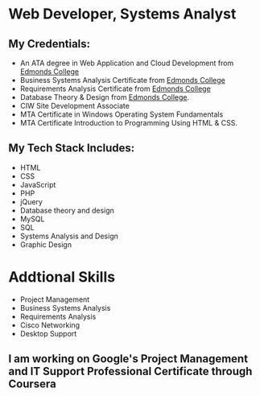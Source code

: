 # Web Developer, Systems Analyst #
## My Credentials: ##
* An ATA degree in Web Application and Cloud Development from [Edmonds College](https://www.Edmonds.edu)
* Business Systems Analysis Certificate from [Edmonds College](https://www.Edmonds.edu)
* Requirements Analysis Certificate from [Edmonds College](https://www.Edmonds.edu) 
* Database Theory & Design from [Edmonds College](https://www.Edmonds.edu).
* CIW Site Development Associate
* MTA Certificate in Windows Operating System Fundamentals 
* MTA Certificate Introduction to Programming Using HTML & CSS. 

## My Tech Stack Includes: ##

* HTML
* CSS
* JavaScript
* PHP
* jQuery
* Database theory and design
* MySQL
* SQL
* Systems Analysis and Design
* Graphic Design

# Addtional Skills #
* Project Management
* Business Systems Analysis
* Requirements Analysis
* Cisco Networking
* Desktop Support

## I am working on Google's Project Management and IT Support Professional Certificate through Coursera ##



